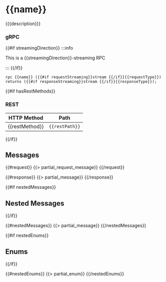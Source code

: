 # {{name}}

{{{description}}}

### gRPC

{{#if streamingDirection}}
:::info

This is a {{streamingDirection}}-streaming RPC

:::
{{/if}}

```
rpc {{name}} ({{#if requestStreaming}}stream {{/if}}{{requestType}}) returns ({{#if responseStreaming}}stream {{/if}}{{responseType}});
```

{{#if hasRestMethods}}

### REST

| HTTP Method                   | Path           |
| ----------------------------- | -------------- |
| <Pill> {{restMethod}} </Pill> | `{{restPath}}` |

{{/if}}

## Messages

{{#request}}
{{> partial_request_message}}
{{/request}}

{{#response}}
{{> partial_message}}
{{/response}}

{{#if nestedMessages}}

## Nested Messages

{{/if}}

{{#nestedMessages}}
{{> partial_message}}
{{/nestedMessages}}

{{#if nestedEnums}}

## Enums

{{/if}}

{{#nestedEnums}}
{{> partial_enum}}
{{/nestedEnums}}
